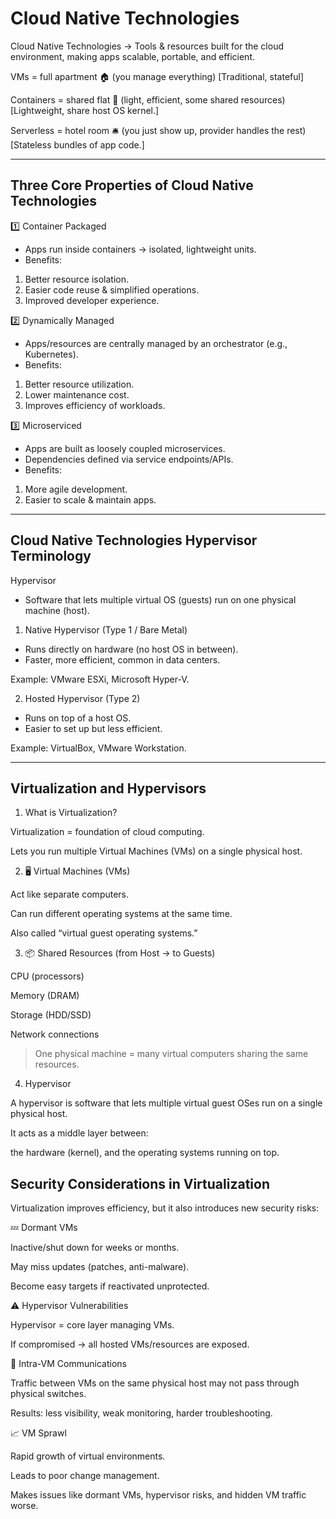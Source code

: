 # Cloud Native Technologies

Cloud Native Technologies → Tools & resources built for the cloud environment, making apps scalable, portable, and efficient.

VMs = full apartment 🏠 (you manage everything) [Traditional, stateful]

Containers = shared flat 🏢 (light, efficient, some shared resources) [Lightweight, share host OS kernel.]

Serverless = hotel room 🛎️ (you just show up, provider handles the rest) [Stateless bundles of app code.]

---

## Three Core Properties of Cloud Native Technologies

1️⃣ Container Packaged

- Apps run inside containers → isolated, lightweight units.
- Benefits:

1. Better resource isolation.
2. Easier code reuse & simplified operations.
3. Improved developer experience.


2️⃣ Dynamically Managed

- Apps/resources are centrally managed by an orchestrator (e.g., Kubernetes).
- Benefits:

1. Better resource utilization.
2. Lower maintenance cost.
3. Improves efficiency of workloads.


3️⃣ Microserviced

- Apps are built as loosely coupled microservices.
- Dependencies defined via service endpoints/APIs.
- Benefits:

1. More agile development.
2. Easier to scale & maintain apps.


---

## Cloud Native Technologies Hypervisor Terminology

Hypervisor
- Software that lets multiple virtual OS (guests) run on one physical machine (host).

1. Native Hypervisor (Type 1 / Bare Metal)
- Runs directly on hardware (no host OS in between).
- Faster, more efficient, common in data centers.

Example: VMware ESXi, Microsoft Hyper-V.

2. Hosted Hypervisor (Type 2)
- Runs on top of a host OS.
- Easier to set up but less efficient.

Example: VirtualBox, VMware Workstation.


---

## Virtualization and Hypervisors

1. What is Virtualization?

Virtualization = foundation of cloud computing.

Lets you run multiple Virtual Machines (VMs) on a single physical host.

2. 🖥️ Virtual Machines (VMs)

Act like separate computers.

Can run different operating systems at the same time.

Also called “virtual guest operating systems.”

3. 📦 Shared Resources (from Host → to Guests)

CPU (processors)

Memory (DRAM)

Storage (HDD/SSD)

Network connections

> One physical machine = many virtual computers sharing the same resources.

4. Hypervisor

A hypervisor is software that lets multiple virtual guest OSes run on a single physical host.

It acts as a middle layer between:

the hardware (kernel), and the operating systems running on top.


## Security Considerations in Virtualization

Virtualization improves efficiency, but it also introduces new security risks:

💤 Dormant VMs

Inactive/shut down for weeks or months.

May miss updates (patches, anti-malware).

Become easy targets if reactivated unprotected.

⚠️ Hypervisor Vulnerabilities

Hypervisor = core layer managing VMs.

If compromised → all hosted VMs/resources are exposed.

🔄 Intra-VM Communications

Traffic between VMs on the same physical host may not pass through physical switches.

Results: less visibility, weak monitoring, harder troubleshooting.

📈 VM Sprawl

Rapid growth of virtual environments.

Leads to poor change management.

Makes issues like dormant VMs, hypervisor risks, and hidden VM traffic worse.